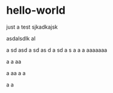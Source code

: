# hello-world
just a test
sjkadkajsk

asdalsdlk al

a
sd
asd
a
sd
as
d
a
sd
a
s
a
a
a
aaaaaaa

a
a
aa

a
aa
a
a

a
a
